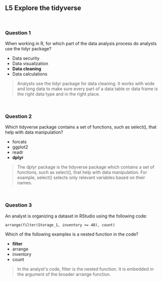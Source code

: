## L5 Explore the tidyverse

&nbsp;

### Question 1

When working in R, for which part of the data analysis process do analysts use the tidyr package?

* Data security
* Data visualization
* **Data cleaning**
* Data calculations

> Analysts use the tidyr package for data cleaning. It works with wide and long data to make sure every part of a data table or data frame is the right data type and in the right place.

&nbsp;

### Question 2

Which tidyverse package contains a set of functions, such as select(), that help with data manipulation?

* forcats
* ggplot2
* readr 
* **dplyr**

> The dplyr package is the tidyverse package which contains a set of functions, such as select(), that help with data manipulation. For example, select() selects only relevant variables based on their names.

&nbsp;

### Question 3

An analyst is organizing a dataset in RStudio using the following code:

`arrange(filter(Storage_1, inventory >= 40), count)`

Which of the following examples is a nested function in the code?

* **filter** 
* arrange
* inventory
* count

> In the analyst's code, filter is the nested function. It is embedded in the argument of the broader arrange function.